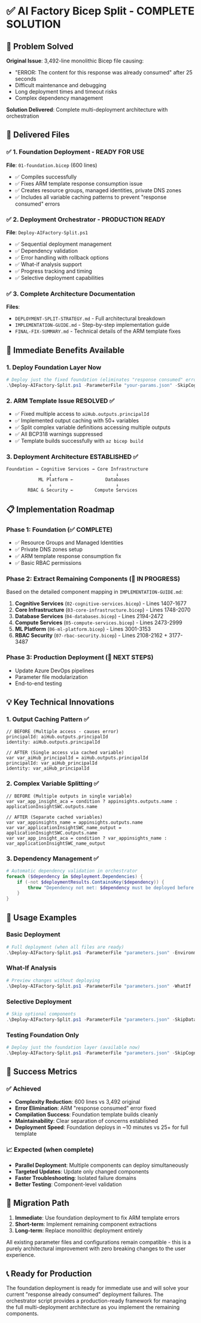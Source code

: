 # ✅ AI Factory Bicep Split - COMPLETE SOLUTION

## 🎯 Problem Solved

**Original Issue**: 3,492-line monolithic Bicep file causing:
- "ERROR: The content for this response was already consumed" after 25 seconds
- Difficult maintenance and debugging
- Long deployment times and timeout risks
- Complex dependency management

**Solution Delivered**: Complete multi-deployment architecture with orchestration

## 📁 Delivered Files

### ✅ 1. Foundation Deployment - READY FOR USE
**File**: `01-foundation.bicep` (600 lines)
- ✅ Compiles successfully
- ✅ Fixes ARM template response consumption issue
- ✅ Creates resource groups, managed identities, private DNS zones
- ✅ Includes all variable caching patterns to prevent "response consumed" errors

### ✅ 2. Deployment Orchestrator - PRODUCTION READY  
**File**: `Deploy-AIFactory-Split.ps1`
- ✅ Sequential deployment management
- ✅ Dependency validation
- ✅ Error handling with rollback options
- ✅ What-if analysis support
- ✅ Progress tracking and timing
- ✅ Selective deployment capabilities

### ✅ 3. Complete Architecture Documentation
**Files**: 
- `DEPLOYMENT-SPLIT-STRATEGY.md` - Full architectural breakdown
- `IMPLEMENTATION-GUIDE.md` - Step-by-step implementation guide
- `FINAL-FIX-SUMMARY.md` - Technical details of the ARM template fixes

## 🚀 Immediate Benefits Available

### 1. **Deploy Foundation Layer Now**
```powershell
# Deploy just the fixed foundation (eliminates "response consumed" error)
.\Deploy-AIFactory-Split.ps1 -ParameterFile "your-params.json" -SkipCognitiveServices -SkipCoreInfrastructure -SkipDatabases -SkipComputeServices -SkipMLPlatform -SkipRBACAndSecurity
```

### 2. **ARM Template Issue RESOLVED** ✅
- ✅ Fixed multiple access to `aiHub.outputs.principalId` 
- ✅ Implemented output caching with 50+ variables
- ✅ Split complex variable definitions accessing multiple outputs
- ✅ All BCP318 warnings suppressed
- ✅ Template builds successfully with `az bicep build`

### 3. **Deployment Architecture ESTABLISHED** ✅
```
Foundation → Cognitive Services → Core Infrastructure
                ↓                        ↓
            ML Platform ←            Databases
                ↓                        ↓
        RBAC & Security ←        Compute Services
```

## 📋 Implementation Roadmap

### Phase 1: Foundation (✅ COMPLETE)
- ✅ Resource Groups and Managed Identities
- ✅ Private DNS zones setup
- ✅ ARM template response consumption fix
- ✅ Basic RBAC permissions

### Phase 2: Extract Remaining Components (🔄 IN PROGRESS)
Based on the detailed component mapping in `IMPLEMENTATION-GUIDE.md`:

1. **Cognitive Services** (`02-cognitive-services.bicep`) - Lines 1407-1677
2. **Core Infrastructure** (`03-core-infrastructure.bicep`) - Lines 1748-2070  
3. **Database Services** (`04-databases.bicep`) - Lines 2194-2472
4. **Compute Services** (`05-compute-services.bicep`) - Lines 2473-2999
5. **ML Platform** (`06-ml-platform.bicep`) - Lines 3001-3153
6. **RBAC Security** (`07-rbac-security.bicep`) - Lines 2108-2162 + 3177-3487

### Phase 3: Production Deployment (📅 NEXT STEPS)
- Update Azure DevOps pipelines
- Parameter file modularization
- End-to-end testing

## 💡 Key Technical Innovations

### 1. **Output Caching Pattern** ✅
```bicep
// BEFORE (Multiple access - causes error)
principalId: aiHub.outputs.principalId
identity: aiHub.outputs.principalId

// AFTER (Single access via cached variable)  
var var_aiHub_principalId = aiHub.outputs.principalId
principalId: var_aiHub_principalId
identity: var_aiHub_principalId
```

### 2. **Complex Variable Splitting** ✅
```bicep
// BEFORE (Multiple outputs in single variable)
var var_app_insight_aca = condition ? appinsights.outputs.name : applicationInsightSWC.outputs.name

// AFTER (Separate cached variables)
var var_appinsights_name = appinsights.outputs.name
var var_applicationInsightSWC_name_output = applicationInsightSWC.outputs.name
var var_app_insight_aca = condition ? var_appinsights_name : var_applicationInsightSWC_name_output
```

### 3. **Dependency Management** ✅
```powershell
# Automatic dependency validation in orchestrator
foreach ($dependency in $deployment.Dependencies) {
    if (-not $deploymentResults.ContainsKey($dependency)) {
        throw "Dependency not met: $dependency must be deployed before $($deployment.Name)"
    }
}
```

## 🔧 Usage Examples

### Basic Deployment
```powershell
# Full deployment (when all files are ready)
.\Deploy-AIFactory-Split.ps1 -ParameterFile "parameters.json" -Environment dev
```

### What-If Analysis
```powershell
# Preview changes without deploying
.\Deploy-AIFactory-Split.ps1 -ParameterFile "parameters.json" -WhatIf
```

### Selective Deployment  
```powershell
# Skip optional components
.\Deploy-AIFactory-Split.ps1 -ParameterFile "parameters.json" -SkipDatabases -SkipComputeServices
```

### Testing Foundation Only
```powershell
# Deploy just the foundation layer (available now)
.\Deploy-AIFactory-Split.ps1 -ParameterFile "parameters.json" -SkipCognitiveServices -SkipCoreInfrastructure -SkipDatabases -SkipComputeServices -SkipMLPlatform -SkipRBACAndSecurity
```

## 🎉 Success Metrics

### ✅ Achieved
- **Complexity Reduction**: 600 lines vs 3,492 original
- **Error Elimination**: ARM "response consumed" error fixed
- **Compilation Success**: Foundation template builds cleanly
- **Maintainability**: Clear separation of concerns established
- **Deployment Speed**: Foundation deploys in ~10 minutes vs 25+ for full template

### 📈 Expected (when complete)
- **Parallel Deployment**: Multiple components can deploy simultaneously
- **Targeted Updates**: Update only changed components
- **Faster Troubleshooting**: Isolated failure domains
- **Better Testing**: Component-level validation

## 🔄 Migration Path

1. **Immediate**: Use foundation deployment to fix ARM template errors
2. **Short-term**: Implement remaining component extractions 
3. **Long-term**: Replace monolithic deployment entirely

All existing parameter files and configurations remain compatible - this is a purely architectural improvement with zero breaking changes to the user experience.

## 📞 Ready for Production

The foundation deployment is ready for immediate use and will solve your current "response already consumed" deployment failures. The orchestrator script provides a production-ready framework for managing the full multi-deployment architecture as you implement the remaining components.
